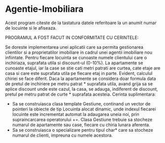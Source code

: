 # Agentie-Imobiliara

Acest program citeste de la tastatura datele referitoare la un anumit numar de locuinte si le afiseaza.

PROGRAMUL A FOST FACUT IN CONFORMITATE CU CERINTELE:

Se doreste implementarea unei aplicatii care sa permita gestionarea clientilor si a proprietatilor imobiliare in cadrul unei agentii imobiliare nou infiintate. Pentru fiecare locuinta se cunoaste numele clientului care o inchiriaza, suprafata utila si discount-ul (0-10%). La apartamente se cunoaste etajul, iar la case se stie cati metri patrati are curtea, cate etaje are casa si care este suprafata utila pe fiecare etaj in parte. 
Evident, calculul chiriei se face diferit. Daca la apartamente se considera doar formula data de pretul de inchiriere pe metru patrat * suprafata utila, avand grija sa se aplice discount unde este cazul, la casa, se adauga, indiferent de discount, pretul pe metru patrat de curte * suprafata acesteia.
Cerinta suplimentara: 
-	Sa se construiasca clasa template Gestiune, continand un vector de pointeri la obiecte de tip Locuinta alocat dinamic, unde indexul fiecarei locuinte este incrementat automat la adaugarea uneia noi, prin supraincarcarea operatorului +=. Clasa Gestiune trebuie sa stocheze numarul de apartamente sau case, fiecare cu chiria lunara aferenta. 
-	Sa se construiasca o specializare pentru tipul char* care sa stocheze numarul de clienti, impreuna cu numele acestora.
